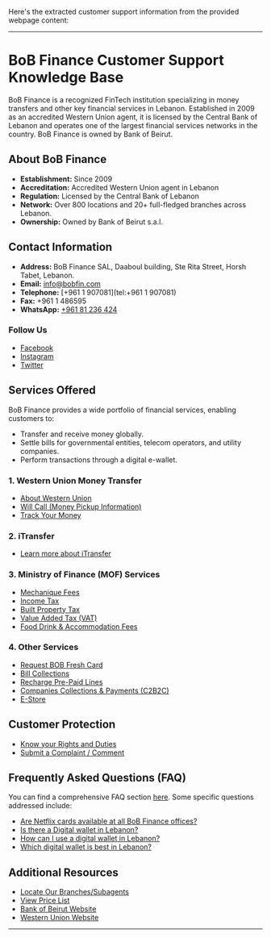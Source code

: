Here's the extracted customer support information from the provided webpage content:

---

# BoB Finance Customer Support Knowledge Base

BoB Finance is a recognized FinTech institution specializing in money transfers and other key financial services in Lebanon. Established in 2009 as an accredited Western Union agent, it is licensed by the Central Bank of Lebanon and operates one of the largest financial services networks in the country. BoB Finance is owned by Bank of Beirut.

## About BoB Finance

*   **Establishment:** Since 2009
*   **Accreditation:** Accredited Western Union agent in Lebanon
*   **Regulation:** Licensed by the Central Bank of Lebanon
*   **Network:** Over 800 locations and 20+ full-fledged branches across Lebanon.
*   **Ownership:** Owned by Bank of Beirut s.a.l.

## Contact Information

*   **Address:** BoB Finance SAL, Daaboul building, Ste Rita Street, Horsh Tabet, Lebanon.
*   **Email:** [info@bobfin.com](mailto:info@bobfin.com)
*   **Telephone:** [+961 1 907081](tel:+961 1 907081)
*   **Fax:** +961 1 486595
*   **WhatsApp:** [+961 81 236 424](https://api.whatsapp.com/send?phone=96181236424)

### Follow Us

*   [Facebook](https://www.facebook.com/BobFinanceSal)
*   [Instagram](https://www.instagram.com/BoB_Finance)
*   [Twitter](https://twitter.com/BoBFinance2)

## Services Offered

BoB Finance provides a wide portfolio of financial services, enabling customers to:

*   Transfer and receive money globally.
*   Settle bills for governmental entities, telecom operators, and utility companies.
*   Perform transactions through a digital e-wallet.

### 1. Western Union Money Transfer

*   [About Western Union](https://www.bob-finance.com/Inside/InsidePages/AboutWesternUnion)
*   [Will Call (Money Pickup Information)](https://www.bob-finance.com/Inside/InsidePages/WillCall)
*   [Track Your Money](http://www.wu.com/LB/en/track-transfer.html)

### 2. iTransfer

*   [Learn more about iTransfer](https://www.bob-finance.com/Inside/InsidePages/ITransfer)

### 3. Ministry of Finance (MOF) Services

*   [Mechanique Fees](https://www.bob-finance.com/Inside/InsidePages/MecaniqueFees)
*   [Income Tax](https://www.bob-finance.com/Inside/InsidePages/IncomeTax)
*   [Built Property Tax](https://www.bob-finance.com/Inside/InsidePages/BuiltPropertyTax)
*   [Value Added Tax (VAT)](https://www.bob-finance.com/Inside/InsidePages/ValueAddedTax(VAT))
*   [Food Drink & Accommodation Fees](https://www.bob-finance.com/Inside/InsidePages/FoodDrinkAccommodationFees)

### 4. Other Services

*   [Request BOB Fresh Card](https://www.bob-finance.com/Request/FreshCards)
*   [Bill Collections](https://www.bob-finance.com/Inside/InsidePages/BillCollections)
*   [Recharge Pre-Paid Lines](https://www.bob-finance.com/Inside/InsidePages/RechargePrepaidLines)
*   [Companies Collections & Payments (C2B2C)](https://www.bob-finance.com/Inside/InsidePages/C2B)
*   [E-Store](https://www.bob-finance.com/Inside/InsidePages/Estore)

## Customer Protection

*   [Know your Rights and Duties](https://www.bob-finance.com/Inside/RightsAndDuties)
*   [Submit a Complaint / Comment](https://www.bob-finance.com/CustomerProtection/ComplaintAndCommentView)

## Frequently Asked Questions (FAQ)

You can find a comprehensive FAQ section [here](https://www.bob-finance.com/Inside/FAQ).
Some specific questions addressed include:

*   [Are Netflix cards available at all BoB Finance offices?](https://www.bob-finance.com/Inside/FAQ/792817dd-5d5f-4703-8b16-632f355c716c)
*   [Is there a Digital wallet in Lebanon?](https://www.bob-finance.com/Inside/FAQ/63ea8c52-01c5-4925-a72f-2f3baa6dd372)
*   [How can I use a digital wallet in Lebanon?](https://www.bob-finance.com/Inside/FAQ/4c8c4a9c-bfb4-4585-98c1-c4cc29380a88)
*   [Which digital wallet is best in Lebanon?](https://www.bob-finance.com/Inside/FAQ/931816f9-05d4-4c2b-acdf-76abef14b05f)

## Additional Resources

*   [Locate Our Branches/Subagents](https://www.bob-finance.com/Inside/Subagents)
*   [View Price List](https://www.bob-finance.com/Home/BuildPriceList/)
*   [Bank of Beirut Website](http://www.bankofbeirut.com/)
*   [Western Union Website](http://www.westernunion.com/)

---